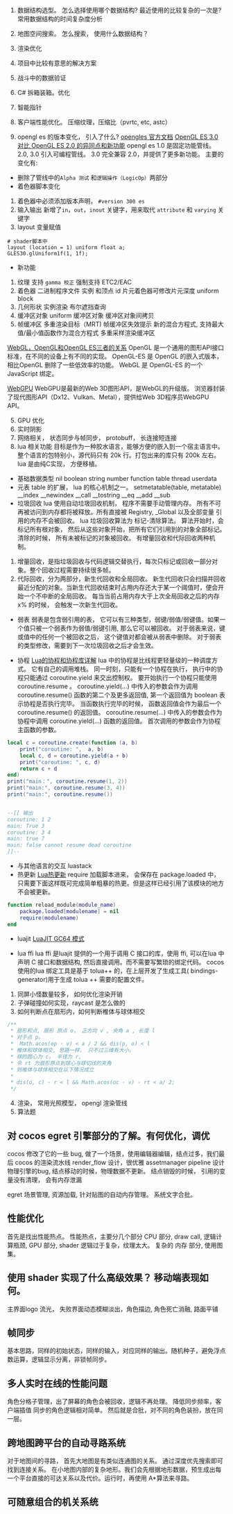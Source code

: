 1. 数据结构选型。 怎么选择使用哪个数据结构? 最近使用的比较复杂的一次是? 常用数据结构的时间复杂度分析
2. 地图空间搜索。 怎么搜索， 使用什么数据结构？
3. 渲染优化
4. 项目中比较有意思的解决方案
5. 战斗中的数据验证

1. C# 拆箱装箱。优化
2. 智能指针
3. 客户端性能优化。 压缩纹理，压缩比（pvrtc, etc, astc）
4. opengl es 的版本变化， 引入了什么?
[opengles 官方文档](https://www.khronos.org/opengles/)
[OpenGL ES 3.0 对比 OpenGL ES 2.0 的异同点和新功能](https://blog.csdn.net/afei__/article/details/88859449)
opengl es 1.0 是固定功能管线。
2.0, 3.0 引入可编程管线。 
3.0 完全兼容 2.0，并提供了更多新功能。
主要的变化有:

+ 删除了管线中的`Alpha 测试` 和`逻辑操作（LogicOp）`两部分
+ 着色器脚本变化
1. 着色器中必须添加版本声明， `#version 300 es`
2. 输入输出
新增了`in`，`out`，`inout` 关键字，用来取代 `attribute` 和 `varying` 关键字
3. layout 变量赋值
```
# shader脚本中
layout (location = 1) uniform float a;
GLES30.glUniform1f(1, 1f);
```
+ 新功能
1. 纹理
支持 `gamma 校正`
强制支持 ETC2/EAC
2. 着色器
二进制程序文件
实例 和顶点 id
片元着色器可修改片元深度
uniform block
3. 几何形状
实例渲染
布尔遮挡查询
4. 缓冲区对象
uniform 缓冲区对象
缓冲区对象间拷贝
5. 帧缓冲区
多重渲染目标（MRT)
帧缓冲区失效提示
新的混合方程式, 支持最大值/最小值函数作为混合方程式
多重采样渲染缓冲区




[WebGL，OpenGL和OpenGL ES三者的关系](https://blog.csdn.net/qq_23034515/article/details/108283747)
OpenGL 是一个通用的图形API接口标准，在不同的设备上有不同的实现。
OpenGL-ES 是 OpenGL 的嵌入式版本， 相比OpenGL 删除了一些低效率的功能。
WebGL 是 OpenGL-ES 的一个 JavaScript 绑定。

[WebGPU](https://zhuanlan.zhihu.com/p/95956384)
WebGPU是最新的Web 3D图形API，是WebGL的升级版。
浏览器封装了现代图形API（Dx12、Vulkan、Metal），提供给Web 3D程序员WebGPU API。


5. GPU 优化
6. 实时阴影
7. 网络相关， 状态同步与帧同步， protobuff， 长连接短连接
8. lua 相关功能
目标是作为一种胶水语言，能够方便的嵌入到一个宿主语言中。整个语言的包特别小，源代码只有 20k 行。打包出来的库只有 200k 左右。
lua 是由纯C实现， 方便移植。

+ 基础数据类型
nil boolean string number function table thread userdata
+ 元表
table 的扩展， lua 的核心机制之一。
setmetatable(table, metatable)
__index
__newindex
__call
__tostring
__eq
__add
__sub
+ 垃圾回收
lua 使用自动垃圾回收机制， 程序不需要手动管理内存。 所有不可再被访问到内存都将被释放。所有直接被 Registry, _Global 以及全部变量 引用的内存不会被回收。
lua 垃圾回收算法为 标记-清除算法。 算法开始时，会标记所有根对象， 然后从这些对象开始，把所有它们引用到的对象全部标记。清除的时候， 所有未被标记的对象被回收。
有增量回收和代际回收两种机制。
1. 增量回收，是指垃圾回收与代码逻辑交替执行，每次只标记或回收一部分对象。整个回收过程需要持续很多帧。
2. 代际回收，分为两部分，新生代回收和全局回收。
新生代回收只会扫描并回收最近分配的对象。当新生代回收结束时占用内存还大于某一个阈值时，便会开始一个不中断的全局回收。
每当当前占用内存大于上次全局回收之后的内存 x% 的时候， 会触发一次新生代回收。 

+ 弱表
弱表是包含弱引用的表， 它可以有三种类型，弱键/弱值/弱键值。如果一个值只被一个弱表作为弱值/弱键引用, 那么它可以被回收。
对于弱表来说，键或值中的任何一个被回收之后， 这个键值对都会被从弱表中删除。
对于弱表的类型修改，需要到下一次垃圾回收之后才会生效。

+ 协程
[Lua的协程和协程库详解](https://www.cnblogs.com/zrtqsk/p/4374360.html)
lua 中的协程是比线程更轻量级的一种调度方式。 它有自己的调用堆栈。 同一时刻，只能有一个协程在执行， 执行中的协程只能通过 coroutine.yield 来交出控制权。
要开始执行一个协程只能使用 coroutine.resume 。
coroutine.yield(...) 中传入的参数会作为调用 coroutine.resume() 函数的第二个及更多返回值, 第一个返回值为 boolean 表示协程是否执行完毕。
当函数执行完毕的时候， 函数返回值会作为最后一个 coroutine.resume() 的返回值。
coroutine.resume(...) 中传入的参数会作为协程中调用 coroutine.yield(...) 函数的返回值。 首次调用的参数会作为协程主函数的参数。 
```lua
local c = coroutine.create(function (a, b)
    print("coroutine: ",  a, b)
    local c, d = coroutine.yield(a + b)
    print("coroutine: ", c, d)
    return c + d
end)
print("main：", coroutine.resume(1, 2))
print("main:", coroutine.resume(3, 4))
print("main:", coroutine.resume())


--[[ 输出
coroutine: 1 2
main: True 3
coroutine: 3 4
main: true 7
main: false cannot resume dead coroutine
]]--
```

+ 与其他语言的交互
luastack
+ 热更新
[Lua热更新](https://gameinstitute.qq.com/community/detail/120538)
require 加载脚本进来， 会保存在 package.loaded 中， 只需要下面这样既可完成简单粗暴的热更。但是这样已经引用了该模块的地方不会被更新。
```lua
function reload_module(module_name)
    package.loaded[modulename] = nil
    require(modulename)
end
```
+ luajit
[LuaJIT GC64 模式](https://blog.openresty.com.cn/cn/luajit-gc64-mode/)

+ lua ffi
lua ffi 是luajit 提供的一个用于调用 C 接口的库，使用 ffi, 可以在lua 中声明 C 接口和数据结构, 然后直接调用。而不需要写繁琐的绑定代码。
cocos 使用的lua 绑定工具是基于 tolua++ 的，在上层开发了生成工具( bindings-generator)用于生成 tolua ++ 需要的配置文件。


1. 同屏小怪数量较多， 如何优化渲染开销
2. 子弹碰撞如何实现，raycast 是怎么做的
3. 如何判断点在扇形内，如何判断椎体与球体相交
```ts
/**
 * 扇形和点, 扇形 原点 o， 正方向 v , 夹角 a , 长度 l
 * 对于点 p。 
 *  Math.acos(op · v) < a / 2 && dis(p, o) < l
 * 椎体和球体相交, 思路一样， 只不过三维有大小。
 * 球的圆心为 c， 半径为 r, 
 * 令 rt 为扇形原点到球心与球切线的夹角
 * 则椎体与球体相交在以下情况成立
 * 
 * dis(o, c) - r < l && Math.acos(oc · v) - rt < a/ 2;
 */
```
4. 渲染， 常用光照模型， opengl 渲染管线
5. 算法题



## 对 cocos egret 引擎部分的了解。有何优化，调优
cocos  修改了它的一些 bug, 做了一个场景，使用编辑器编辑，结点过多，我们最后
cocos 的渲染流水线 render_flow 设计，很优雅
assetmanager pipeline 设计
物理引擎的bug, 结点移动的时候，物理数据不更新。
结点销毁的时候， 引用的变量没有清理， 会有内存泄漏

egret  场景管理, 资源加载, 针对贴图的自动内存管理。 系统文字合批。
## 性能优化
首先是找出性能热点。
性能热点，主要分几个部分
CPU 部分, draw call, 逻辑计算瓶颈,
GPU 部分, shader 逻辑过于复杂，纹理太大。 复杂的
内存 部分, 使用图集。

## 使用 shader 实现了什么高级效果？ 移动端表现如何。
主界面logo 流光， 失败界面动态模糊淡出，角色描边, 角色死亡消融, 路面平铺

## 帧同步
基本思路，同样的初始状态，同样的输入，对应同样的输出。随机种子，避免浮点数运算，逻辑显示分离，非锁帧同步。

## 多人实时在线的性能问题
角色分格子管理，出了屏幕的角色会被回收，逻辑不再处理。
降低同步频率，客户端插值
同步的角色逻辑相对简单。
然后就是合批，对不同的角色装扮，放在同一层。

## 跨地图跨平台的自动寻路系统
对于地图间的寻路， 首先大地图是有类似连通图的关系。 通过深度优先搜索即可找到连接关系。
在小地图内部的复杂地形。我们会先根据地形数据，预生成出每一个平台直接的可达关系以及代价。运行时，再使用 A*算法来寻路。
## 可随意组合的机关系统




